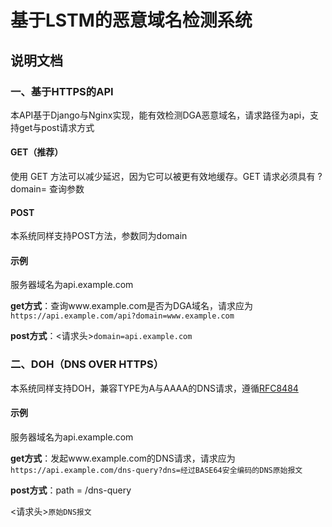 # 基于LSTM的恶意域名检测系统

## 说明文档

### 一、基于HTTPS的API

本API基于Django与Nginx实现，能有效检测DGA恶意域名，请求路径为api，支持get与post请求方式

#### GET（推荐）

使用 GET 方法可以减少延迟，因为它可以被更有效地缓存。GET 请求必须具有 ?domain= 查询参数

#### POST

本系统同样支持POST方法，参数同为domain

#### 示例

服务器域名为api.example.com

**get方式**：查询www.example.com是否为DGA域名，请求应为`https://api.example.com/api?domain=www.example.com`

**post方式**：<请求头>`domain=api.example.com`

### 二、DOH（DNS OVER HTTPS）

本系统同样支持DOH，兼容TYPE为A与AAAA的DNS请求，遵循[RFC8484](https://www.rfc-editor.org/rfc/pdfrfc/rfc8484.txt.pdf)

#### 示例

服务器域名为api.example.com

**get方式**：发起www.example.com的DNS请求，请求应为`https://api.example.com/dns-query?dns=经过BASE64安全编码的DNS原始报文`

**post方式**：path = /dns-query

<请求头>`原始DNS报文`
